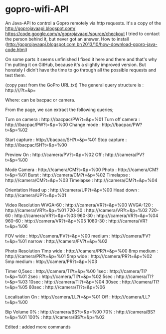 gopro-wifi-API
==============

An Java-API to control a Gopro remotely via http requests.
It's a copy of the http://goprojavaapi.blogspot.com/ https://code.google.com/p/goprojavaapi/source/checkout I tried to contact the person behind it, but never got an answer.
How to install (http://goprojavaapi.blogspot.com.br/2013/10/how-download-gopro-java-code.html)

On some parts it seems unfinished I fixed it here and there and that's why I'm putting it on GitHub, because it's a slightly improved version.
But honstely I didn't have the time to go through all the possible requests and test them.


(copy past from the GoPro URL.txt)
The general query structure is  : http://<ip>/<device>/<app>?t=<password>&p=<command>
 
Where:<device> can be bacpac or camera.
 
From the page, we can extract the following queries;
 
Turn on camera : http://<ip>/bacpac/PW?t=<password>&p=%01
Turn off camera : http://<ip>/bacpac/PW?t=<password>&p=%00
Change mode    : http://<ip>/bacpac/PW?t=<password>&p=%02
 
Start capture : http://<ip>/bacpac/SH?t=<password>&p=%01
Stop capture : http://<ip>/bacpac/SH?t=<password>&p=%00
 
Preview
On : http://<ip>/camera/PV?t=<password>&p=%02
Off : http://<ip>/camera/PV?t=<password>&p=%00
 
Mode
Camera     : http://<ip>/camera/CM?t=<password>&p=%00
Photo        : http://<ip>/camera/CM?t=<password>&p=%01
Burst         : http://<ip>/camera/CM?t=<password>&p=%02
Timelapse : http://<ip>/camera/CM?t=<password>&p=%03
Timelapse : http://<ip>/camera/CM?t=<password>&p=%04
 
Orientation
Head up     : http://<ip>/camera/UP?t=<password>&p=%00
Head down : http://<ip>/camera/UP?t=<password>&p=%01
 
Video Resolution
WVGA-60  : http://<ip>/camera/VR?t=<password>&p=%00
WVGA-120  : http://<ip>/camera/VR?t=<password>&p=%01
720-30   : http://<ip>/camera/VR?t=<password>&p=%02
720-60   : http://<ip>/camera/VR?t=<password>&p=%03
960-30   : http://<ip>/camera/VR?t=<password>&p=%04
960-60   : http://<ip>/camera/VR?t=<password>&p=%05
1080-30 : http://<ip>/camera/VR?t=<password>&p=%06
 
FOV
wide : http://<ip>/camera/FV?t=<password>&p=%00
medium : http://<ip>/camera/FV?t=<password>&p=%01
narrow : http://<ip>/camera/FV?t=<password>&p=%02
 
Photo Resolution
11mp wide     : http://<ip>/camera/PR?t=<password>&p=%00
8mp medium  : http://<ip>/camera/PR?t=<password>&p=%01
5mp wide       : http://<ip>/camera/PR?t=<password>&p=%02
5mp medium  : http://<ip>/camera/PR?t=<password>&p=%03
 
Timer
0,5sec : http://<ip>/camera/TI?t=<password>&p=%00
1sec    : http://<ip>/camera/TI?t=<password>&p=%01
2sec    : http://<ip>/camera/TI?t=<password>&p=%02
5sec    : http://<ip>/camera/TI?t=<password>&p=%03
10sec  : http://<ip>/camera/TI?t=<password>&p=%04
30sec  : http://<ip>/camera/TI?t=<password>&p=%05
60sec  : http://<ip>/camera/TI?t=<password>&p=%06
 
Localisation
On : http://<ip>/camera/LL?t=<password>&p=%01
Off : http://<ip>/camera/LL?t=<password>&p=%00
 
Bip Volume
0%     : http://<ip>/camera/BS?t=<password>&p=%00
70%   : http://<ip>/camera/BS?t=<password>&p=%01
100% : http://<ip>/camera/BS?t=<password>&p=%02
 
Edited : added more commands
